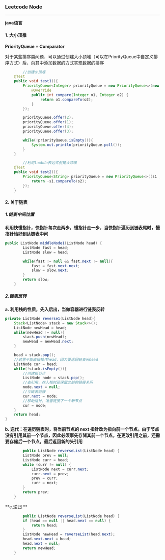 ### Leetcode Node

------

**java语言**

#### 1. 大小顶推

**PriorityQueue + Comparator**

对于某些排序类问题，可以通过创建大小顶堆（可以在PriorityQueue中自定义排序方式）后，向其中添加数据的方式实现数据的排序

```java
		//创建小顶堆
    @Test
    public void test1(){
        PriorityQueue<Integer> priorityQueue = new PriorityQueue<>(new Comparator<Integer>() {
            @Override
            public int compare(Integer o1, Integer o2) {
                return o1.compareTo(o2);
            }
        });

        priorityQueue.offer(2);
        priorityQueue.offer(1);
        priorityQueue.offer(4);
        priorityQueue.offer(3);

        while(!priorityQueue.isEmpty()){
            System.out.println(priorityQueue.poll());
        }
    }

		//利用lambda表达式创建大顶堆
    @Test
    public void test2(){
        PriorityQueue<String> priorityQueue = new PriorityQueue<>((s1 , s2) -> {
            return -s1.compareTo(s2);
        });
    }
```

#### 2. 关于链表

##### 1.链表中间位置

**利用快慢指针，快指针每次走两步，慢指针走一步，当快指针遍历到链表尾时，慢指针恰好到达链表中间**

```java
public ListNode middleNode1(ListNode head) {
        ListNode fast = head;
        ListNode slow = head;

        while(fast != null && fast.next != null){
            fast = fast.next.next;
            slow = slow.next;
        }
        return slow;
    }
```

##### 2.链表反转

**a. 利用栈的性质，先入后出，当做容器进行链表反转**

```java
private ListNode reverse1(ListNode head){
    Stack<ListNode> stack = new Stack<>();
    ListNode newHead = head;
    while(newHead != null){
        stack.push(newHead);
        newHead = newHead.next;
    }

    head = stack.pop();
    //这里不能直接操作head，因为要返回链表头head
    ListNode cur = head;
    while(!stack.isEmpty()){
        //创建新节点
        ListNode node = stack.pop();
        //去引用，存入栈时还保留之前的链接关系
        node.next = null;
        //与链表链接
        cur.next = node;
        //移动指针，准备链接下一个新节点
        cur = node;
    }
    return head;
}
```

**b. 迭代：在遍历链表时，将当前节点的 next 指针改为指向前一个节点。由于节点没有引用其前一个节点，因此必须事先存储其前一个节点。在更改引用之前，还需要存储后一个节点。最后返回新的头引用**

```java
		public ListNode reverseList(ListNode head) {
        ListNode prev = null;
        ListNode curr = head;
        while (curr != null) {
            ListNode next = curr.next;
            curr.next = prev;
            prev = curr;
            curr = next;
        }
        return prev;
    }
```

**c.递归 **

```java
		public ListNode reverseList(ListNode head) {
        if (head == null || head.next == null) {
            return head;
        }
        ListNode newHead = reverseList(head.next);
        head.next.next = head;
        head.next = null;
        return newHead;
    }
```

